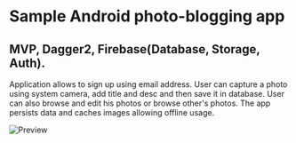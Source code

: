 # Sample Android photo-blogging app
## MVP, Dagger2, Firebase(Database, Storage, Auth).

Application allows to sign up using email address. 
User can capture a photo using system camera, 
add title and desc and then save it in database.
User can also browse and edit his photos or browse other's photos.
The app persists data and caches images allowing offline usage.

![Preview](https://github.com/s1vert/Android-photo-blogging-app/raw/master/preview.gif)
